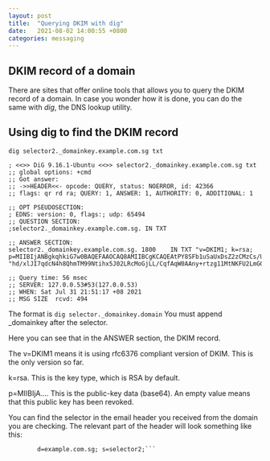 ```yaml
---
layout: post
title:  "Querying DKIM with dig"
date:   2021-08-02 14:00:55 +0800
categories: messaging
---
```

## DKIM record of a domain
There are sites that offer online tools that allows you to query the DKIM record of a domain. In case you wonder how it is done, you can do the same with *dig*, the DNS lookup utility. 

## Using dig to find the DKIM record
```
dig selector2._domainkey.example.com.sg txt

; <<>> DiG 9.16.1-Ubuntu <<>> selector2._domainkey.example.com.sg txt
;; global options: +cmd
;; Got answer:
;; ->>HEADER<<- opcode: QUERY, status: NOERROR, id: 42366
;; flags: qr rd ra; QUERY: 1, ANSWER: 1, AUTHORITY: 0, ADDITIONAL: 1

;; OPT PSEUDOSECTION:
; EDNS: version: 0, flags:; udp: 65494
;; QUESTION SECTION:
;selector2._domainkey.example.com.sg. IN TXT

;; ANSWER SECTION:
selector2._domainkey.example.com.sg. 1800    IN TXT "v=DKIM1; k=rsa; p=MIIBIjANBgkqhkiG7w0BAQEFAAOCAQ8AMIIBCgKCAQEAtPY8SFb1uSaUxDsZ2zCMzCs/USUYQuWlvfyjatFr9/v/HE/GN/uTrpxcN0xmdmjywGMBf39nWLt2qxA2hOz6ERoZ7eLw6WTSGUr0JYr8YFr5uAAnFHt0NsZjjLJf8kt2MfU4yuGZhn0XnCKLmAJ0cgco75VXeI6/qQu5byNqKAD8YHxRqR9qd1T4jPSw1eJ8S" "hd/xlJI7qdcN4h8QhmTM99Ntihx5J02LRcMoGjLL/CqfAqW0AAny+rtzg11MtNKFU2LmG0UMPwPmIEcSSGAp70lVXJed/XoYNirtZYCrEoMCtKQ/V2y2BX+rhjDzErQesjWvLIOGoTd8WDqo45evwIDAQac"

;; Query time: 56 msec
;; SERVER: 127.0.0.53#53(127.0.0.53)
;; WHEN: Sat Jul 31 21:51:17 +08 2021
;; MSG SIZE  rcvd: 494
```

The format is ```dig selector._domainkey.domain``` You must append _domainkey after the selector.

Here you can see that in the ANSWER section, the DKIM record. 

The v=DKIM1 means it is using rfc6376 compliant version of DKIM. This is the only version so far.

k=rsa. This is the key type, which is RSA by default.

p=MIIBIjA....   This is the public-key data (base64).  An empty value means that this public key has been revoked. 

You can find the selector in the email header you received from the domain you are checking. The relevant part of the header will look something like this: 
```DKIM-Signature: v=1; a=rsa-sha256; c=relaxed/relaxed;
        d=example.com.sg; s=selector2;```



